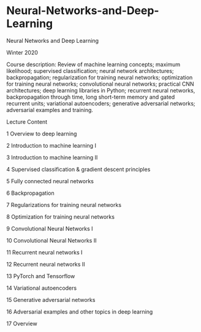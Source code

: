 # Neural-Networks-and-Deep-Learning
Neural Networks and Deep Learning

Winter 2020

Course description: Review of machine learning concepts; maximum likelihood; supervised classification; neural network architectures; backpropagation; regularization for training neural networks; optimization for training neural networks; convolutional neural networks; practical CNN architectures; deep learning libraries in Python; recurrent neural networks, backpropagation through time, long short-term memory and gated recurrent units; variational autoencoders; generative adversarial networks; adversarial examples and training.

Lecture Content

1 Overview to deep learning

2 Introduction to machine learning I

3 Introduction to machine learning II

4 Supervised classification & gradient descent principles

5 Fully connected neural networks

6 Backpropagation

7 Regularizations for training neural networks

8 Optimization for training neural networks

9 Convolutional Neural Networks I

10 Convolutional Neural Networks II

11 Recurrent neural networks I

12 Recurrent neural networks II

13 PyTorch and Tensorflow

14 Variational autoencoders

15 Generative adversarial networks

16 Adversarial examples and other topics in deep learning

17 Overview
